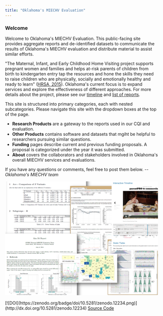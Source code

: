 ```yaml
---
title: "Oklahoma's MIECHV Evaluation"
---
```


### Welcome

Welcome to Oklahoma's MIECHV Evaluation. This public-facing site provides aggregate reports and de-identified datasets to communicate the results of Oklahoma's MIECHV evaluation and distribute material to assist similar efforts.

"The Maternal, Infant, and Early Childhood Home Visiting project supports pregnant women and families and helps at-risk parents of children from birth to kindergarten entry tap the resources and hone the skills they need to raise children who are physically, socially and emotionally healthy and ready to learn" ([HRSA, 2015](http://mchb.hrsa.gov/programs/homevisiting/)). Oklahoma's current focus is to expand services and explore the effectiveness of different approaches.  For more details about the project, please see our [timeline](http://ouhscbbmc.github.io/MReportingPublic/reports/Aim1B.html) and [list of reports](http://ouhscbbmc.github.io/MReportingPublic/research-2011a.html).

This site is structured into primary categories, each with nested subcategories.  Please navigate this site with the dropdown boxes at the top of the page.

 * **Research Products** are a gateway to the reports used in our CQI and evaluation.
 * **Other Products** contains software and datasets that mgiht be helpful to researchers pursuing similar questions.
 * **Funding** pages describe current and previous funding proposals.  A proposal is categorized under the year it was submitted.
 * **About** covers the collaborators and stakeholders involved in Oklahoma's overall MIECHV services and evaluations.

If you have any questions or comments, feel free to post them below. --*Oklahoma's MIECHV team*

![Alt text](./images/report-collage.png "Example Reports")


<div class="well">
  [![DOI](https://zenodo.org/badge/doi/10.5281/zenodo.12234.png)](http://dx.doi.org/10.5281/zenodo.12234)
  <a class="btn btn-info btn-xs" href="https://github.com/OuhscBbmc/MReportingPublic/tree/gh-pages">
    <i class="fa fa-github"></i> Source Code
  </a>
</div>

